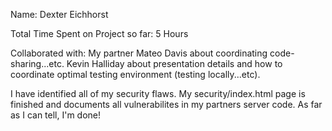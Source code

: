 Name: Dexter Eichhorst

Total Time Spent on Project so far: 5 Hours

Collaborated with: My partner Mateo Davis about coordinating code-sharing...etc. 
Kevin Halliday about presentation details and how to coordinate optimal testing environment (testing locally...etc).

I have identified all of my security flaws. My security/index.html page is finished and documents all vulnerabilites in my partners server code. As far as I can tell, I'm done!
